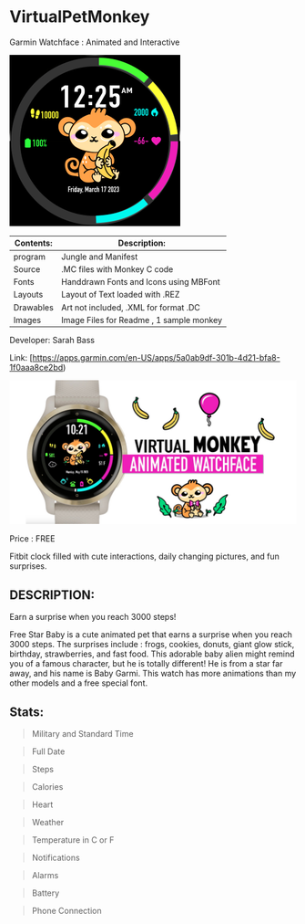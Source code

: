 # VirtualPetMonkey
Garmin Watchface : Animated and Interactive

![Alt text](https://github.com/SarahBass/VirtualPetMonkey/blob/main/Largest%20garmin%2027.png)

Contents: | Description:
--------- | ------------
program  | Jungle and Manifest 
Source | .MC files with Monkey C code
Fonts | Handdrawn Fonts and Icons using MBFont 
Layouts | Layout of Text loaded with .REZ 
Drawables | Art not included, .XML for format .DC
Images    | Image Files for Readme , 1 sample monkey
 
 Developer: Sarah Bass
 
 Link: [https://apps.garmin.com/en-US/apps/5a0ab9df-301b-4d21-bfa8-1f0aaa8ce2bd)
 
[![Watch the video](https://github.com/SarahBass/VirtualPetMonkey/blob/main/Untitled%20110.jpeg)](https://www.youtube.com/watch?v=Aabk3C7t-YM&t=2s)
 
 Price : FREE
 
Fitbit clock filled with cute interactions, daily changing pictures, and fun surprises.

## DESCRIPTION:
Earn a surprise when you reach 3000 steps!

Free Star Baby is a cute animated pet that earns a surprise when you reach 3000 steps. The surprises include : frogs, cookies, donuts, giant glow stick, birthday, strawberries, and fast food. This adorable baby alien might remind you of a famous character, but he is totally different! He is from a star far away, and his name is Baby Garmi. This watch has more animations than my other models and a free special font. 


## Stats:

>Military and Standard Time

>Full Date

>Steps

>Calories

>Heart

>Weather

>Temperature in C or F

>Notifications

>Alarms

>Battery

>Phone Connection









